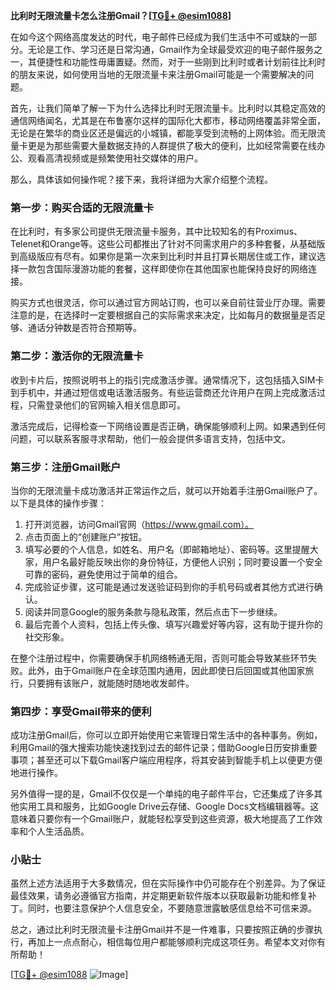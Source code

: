**比利时无限流量卡怎么注册Gmail？[[TG💪+ @esim1088](https://t.me/s/esim1088)]**

在如今这个网络高度发达的时代，电子邮件已经成为我们生活中不可或缺的一部分。无论是工作、学习还是日常沟通，Gmail作为全球最受欢迎的电子邮件服务之一，其便捷性和功能性毋庸置疑。然而，对于一些刚到比利时或者计划前往比利时的朋友来说，如何使用当地的无限流量卡来注册Gmail可能是一个需要解决的问题。

首先，让我们简单了解一下为什么选择比利时无限流量卡。比利时以其稳定高效的通信网络闻名，尤其是在布鲁塞尔这样的国际化大都市，移动网络覆盖非常全面，无论是在繁华的商业区还是偏远的小城镇，都能享受到流畅的上网体验。而无限流量卡更是为那些需要大量数据支持的人群提供了极大的便利，比如经常需要在线办公、观看高清视频或是频繁使用社交媒体的用户。

那么，具体该如何操作呢？接下来，我将详细为大家介绍整个流程。

### 第一步：购买合适的无限流量卡

在比利时，有多家公司提供无限流量卡服务，其中比较知名的有Proximus、Telenet和Orange等。这些公司都推出了针对不同需求用户的多种套餐，从基础版到高级版应有尽有。如果你是第一次来到比利时并且打算长期居住或工作，建议选择一款包含国际漫游功能的套餐，这样即使你在其他国家也能保持良好的网络连接。

购买方式也很灵活，你可以通过官方网站订购，也可以亲自前往营业厅办理。需要注意的是，在选择时一定要根据自己的实际需求来决定，比如每月的数据量是否足够、通话分钟数是否符合预期等。

### 第二步：激活你的无限流量卡

收到卡片后，按照说明书上的指引完成激活步骤。通常情况下，这包括插入SIM卡到手机中，并通过短信或电话激活服务。有些运营商还允许用户在网上完成激活过程，只需登录他们的官网输入相关信息即可。

激活完成后，记得检查一下网络设置是否正确，确保能够顺利上网。如果遇到任何问题，可以联系客服寻求帮助，他们一般会提供多语言支持，包括中文。

### 第三步：注册Gmail账户

当你的无限流量卡成功激活并正常运作之后，就可以开始着手注册Gmail账户了。以下是具体的操作步骤：

1. 打开浏览器，访问Gmail官网（https://www.gmail.com）。
2. 点击页面上的“创建账户”按钮。
3. 填写必要的个人信息，如姓名、用户名（即邮箱地址）、密码等。这里提醒大家，用户名最好能反映出你的身份特征，方便他人识别；同时要设置一个安全可靠的密码，避免使用过于简单的组合。
4. 完成验证步骤，这可能是通过发送验证码到你的手机号码或者其他方式进行确认。
5. 阅读并同意Google的服务条款与隐私政策，然后点击下一步继续。
6. 最后完善个人资料，包括上传头像、填写兴趣爱好等内容，这有助于提升你的社交形象。

在整个注册过程中，你需要确保手机网络畅通无阻，否则可能会导致某些环节失败。此外，由于Gmail账户在全球范围内通用，因此即使日后回国或其他国家旅行，只要拥有该账户，就能随时随地收发邮件。

### 第四步：享受Gmail带来的便利

成功注册Gmail后，你可以立即开始使用它来管理日常生活中的各种事务。例如，利用Gmail的强大搜索功能快速找到过去的邮件记录；借助Google日历安排重要事项；甚至还可以下载Gmail客户端应用程序，将其安装到智能手机上以便更方便地进行操作。

另外值得一提的是，Gmail不仅仅是一个单纯的电子邮件平台，它还集成了许多其他实用工具和服务，比如Google Drive云存储、Google Docs文档编辑器等。这意味着只要你有一个Gmail账户，就能轻松享受到这些资源，极大地提高了工作效率和个人生活品质。

### 小贴士

虽然上述方法适用于大多数情况，但在实际操作中仍可能存在个别差异。为了保证最佳效果，请务必遵循官方指南，并定期更新软件版本以获取最新功能和修复补丁。同时，也要注意保护个人信息安全，不要随意泄露敏感信息给不可信来源。

总之，通过比利时无限流量卡注册Gmail并不是一件难事，只要按照正确的步骤执行，再加上一点点耐心，相信每位用户都能够顺利完成这项任务。希望本文对你有所帮助！

[[TG💪+ @esim1088](https://t.me/s/esim1088) ![Image](https://i.postimg.cc/4NQfJmqS/Snipaste-2025-05-13-00-14-12.png)]